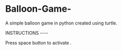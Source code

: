 # Balloon-Game-
A simple balloon game in python created using turtle. 

INSTRUCTIONS ----

Press space button to activate .
